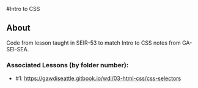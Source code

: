 #Intro to CSS

## About
Code from lesson taught in SEIR-53 to match Intro to CSS notes from GA-SEI-SEA. 

### Associated Lessons (by folder number):
* #1: https://gawdiseattle.gitbook.io/wdi/03-html-css/css-selectors
